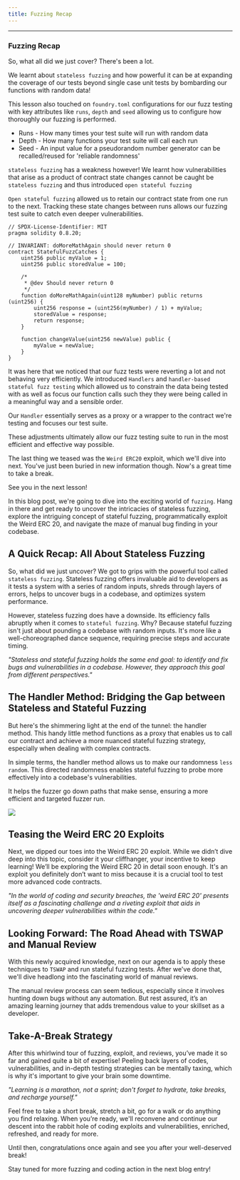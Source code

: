 ```yaml
---
title: Fuzzing Recap
---
```


---

### Fuzzing Recap

So, what all did we just cover? There's been a lot.

We learnt about `stateless fuzzing` and how powerful it can be at expanding the coverage of our tests beyond single case unit tests by bombarding our functions with random data!

This lesson also touched on `foundry.toml` configurations for our fuzz testing with key attributes like `runs`, `depth` and `seed` allowing us to configure how thoroughly our fuzzing is performed.

- Runs - How many times your test suite will run with random data
- Depth - How many functions your test suite will call each run
- Seed - An input value for a pseudorandom number generator can be recalled/reused for 'reliable randomness'

`stateless fuzzing` has a weakness however! We learnt how vulnerabilities that arise as a product of contract state changes cannot be caught be `stateless fuzzing` and thus introduced `open stateful fuzzing`

`Open stateful fuzzing` allowed us to retain our contract state from one run to the next. Tracking these state changes between runs allows our fuzzing test suite to catch even deeper vulnerabilities.

```solidity
// SPDX-License-Identifier: MIT
pragma solidity 0.8.20;

// INVARIANT: doMoreMathAgain should never return 0
contract StatefulFuzzCatches {
    uint256 public myValue = 1;
    uint256 public storedValue = 100;

    /*
     * @dev Should never return 0
     */
    function doMoreMathAgain(uint128 myNumber) public returns (uint256) {
        uint256 response = (uint256(myNumber) / 1) + myValue;
        storedValue = response;
        return response;
    }

    function changeValue(uint256 newValue) public {
        myValue = newValue;
    }
}
```

It was here that we noticed that our fuzz tests were reverting a lot and not behaving very efficiently. We introduced `Handlers` and `handler-based stateful fuzz testing` which allowed us to constrain the data being tested with as well as focus our function calls such they they were being called in a meaningful way and a sensible order.

Our `Handler` essentially serves as a proxy or a wrapper to the contract we're testing and focuses our test suite.

These adjustments ultimately allow our fuzz testing suite to run in the most efficient and effective way possible.

The last thing we teased was the `Weird ERC20` exploit, which we'll dive into next. You've just been buried in new information though. Now's a great time to take a break.

See you in the next lesson!

In this blog post, we're going to dive into the exciting world of `fuzzing`. Hang in there and get ready to uncover the intricacies of stateless fuzzing, explore the intriguing concept of stateful fuzzing, programmatically exploit the Weird ERC 20, and navigate the maze of manual bug finding in your codebase.

## A Quick Recap: All About Stateless Fuzzing

So, what did we just uncover? We got to grips with the powerful tool called `stateless fuzzing`. Stateless fuzzing offers invaluable aid to developers as it tests a system with a series of random inputs, shreds through layers of errors, helps to uncover bugs in a codebase, and optimizes system performance.

However, stateless fuzzing does have a downside. Its efficiency falls abruptly when it comes to `stateful fuzzing`. Why? Because stateful fuzzing isn't just about pounding a codebase with random inputs. It's more like a well-choreographed dance sequence, requiring precise steps and accurate timing.

_"Stateless and stateful fuzzing holds the same end goal: to identify and fix bugs and vulnerabilities in a codebase. However, they approach this goal from different perspectives."_

## The Handler Method: Bridging the Gap between Stateless and Stateful Fuzzing

But here's the shimmering light at the end of the tunnel: the handler method. This handy little method functions as a proxy that enables us to call our contract and achieve a more nuanced stateful fuzzing strategy, especially when dealing with complex contracts.

In simple terms, the handler method allows us to make our randomness `less random`. This directed randomness enables stateful fuzzing to probe more effectively into a codebase's vulnerabilities.

It helps the fuzzer go down paths that make sense, ensuring a more efficient and targeted fuzzer run.

![](https://cdn.videotap.com/imecUt1GioVaw6WCZCUs-33.1.png)

## Teasing the Weird ERC 20 Exploits

Next, we dipped our toes into the Weird ERC 20 exploit. While we didn’t dive deep into this topic, consider it your cliffhanger, your incentive to keep learning! We’ll be exploring the Weird ERC 20 in detail soon enough. It's an exploit you definitely don’t want to miss because it is a crucial tool to test more advanced code contracts.

_"In the world of coding and security breaches, the 'weird ERC 20' presents itself as a fascinating challenge and a riveting exploit that aids in uncovering deeper vulnerabilities within the code."_

## Looking Forward: The Road Ahead with TSWAP and Manual Review

With this newly acquired knowledge, next on our agenda is to apply these techniques to `TSWAP` and run stateful fuzzing tests. After we've done that, we'll dive headlong into the fascinating world of manual reviews.

The manual review process can seem tedious, especially since it involves hunting down bugs without any automation. But rest assured, it’s an amazing learning journey that adds tremendous value to your skillset as a developer.

## Take-A-Break Strategy

After this whirlwind tour of fuzzing, exploit, and reviews, you’ve made it so far and gained quite a bit of expertise! Peeling back layers of codes, vulnerabilities, and in-depth testing strategies can be mentally taxing, which is why it's important to give your brain some downtime.

_"Learning is a marathon, not a sprint; don't forget to hydrate, take breaks, and recharge yourself."_

Feel free to take a short break, stretch a bit, go for a walk or do anything you find relaxing. When you’re ready, we'll reconvene and continue our descent into the rabbit hole of coding exploits and vulnerabilities, enriched, refreshed, and ready for more.

Until then, congratulations once again and see you after your well-deserved break!

Stay tuned for more fuzzing and coding action in the next blog entry!
